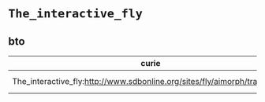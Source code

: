 # `The_interactive_fly`

## bto

| curie                                                                      |   usages | nodes                                                                                                           |
|----------------------------------------------------------------------------|----------|-----------------------------------------------------------------------------------------------------------------|
| The_interactive_fly:http://www.sdbonline.org/sites/fly/aimorph/trachia.htm |        1 | [http://purl.obolibrary.org/obo/BTO:0005565](https://bioregistry.io/http://purl.obolibrary.org/obo/BTO:0005565) |
